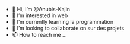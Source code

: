 - 👋 Hi, I’m @Anubis-Kajin
- 👀 I’m interested in web
- 🌱 I’m currently learning la programmation
- 💞️ I’m looking to collaborate on sur des projets
- 📫 How to reach me ...

<!---
Anubis-Kajin/Anubis-Kajin is a ✨ special ✨ repository because its `README.md` (this file) appears on your GitHub profile.
You can click the Preview link to take a look at your changes.
--->
